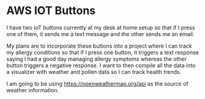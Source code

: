 # AWS IOT Buttons

I have two IoT buttons currently at my desk at home setup so that if I press one of them, it sends me a text message and the other sends me an email.

My plans are to incorporate these buttons into a project where I can track my allergy conditions so that if I press one button, it triggers a text response saying I had a good day managing allergy symptoms whereas the other button triggers a negative response. I want to then compile all the data into a visualizer with weather and pollen data so I can track health trends.

I am going to be using https://openweathermap.org/api as the source of weather information.
